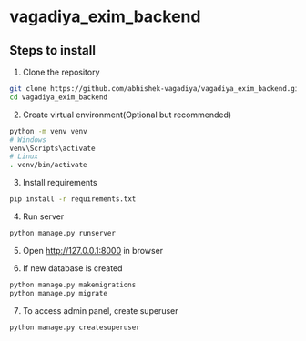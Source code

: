 # vagadiya_exim_backend

## Steps to install

1. Clone the repository

```bash
git clone https://github.com/abhishek-vagadiya/vagadiya_exim_backend.git
cd vagadiya_exim_backend
```

2. Create virtual environment(Optional but recommended)

```bash
python -m venv venv
# Windows
venv\Scripts\activate
# Linux
. venv/bin/activate
```

3. Install requirements

```bash
pip install -r requirements.txt
```

4. Run server

```bash
python manage.py runserver
```

5. Open http://127.0.0.1:8000 in browser

6. If new database is created

```bash
python manage.py makemigrations
python manage.py migrate
```

7. To access admin panel, create superuser

```bash
python manage.py createsuperuser
```
